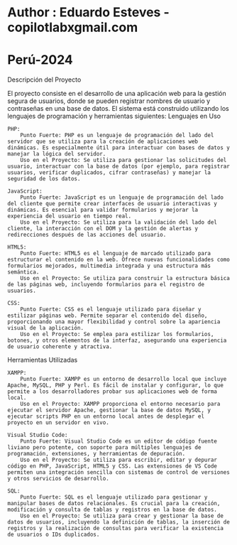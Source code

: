 # Author : Eduardo Esteves - copilotlabxgmail.com
# Perú-2024
Descripción del Proyecto

El proyecto consiste en el desarrollo de una aplicación web para la gestión segura de usuarios, donde se pueden registrar nombres de usuario y contraseñas en una base de datos. El sistema está construido utilizando los lenguajes de programación y herramientas siguientes:
Lenguajes en Uso

    PHP:
        Punto Fuerte: PHP es un lenguaje de programación del lado del servidor que se utiliza para la creación de aplicaciones web dinámicas. Es especialmente útil para interactuar con bases de datos y manejar la lógica del servidor.
        Uso en el Proyecto: Se utiliza para gestionar las solicitudes del usuario, interactuar con la base de datos (por ejemplo, para registrar usuarios, verificar duplicados, cifrar contraseñas) y manejar la seguridad de los datos.

    JavaScript:
        Punto Fuerte: JavaScript es un lenguaje de programación del lado del cliente que permite crear interfaces de usuario interactivas y dinámicas. Es esencial para validar formularios y mejorar la experiencia del usuario en tiempo real.
        Uso en el Proyecto: Se utiliza para la validación del lado del cliente, la interacción con el DOM y la gestión de alertas y redirecciones después de las acciones del usuario.

    HTML5:
        Punto Fuerte: HTML5 es el lenguaje de marcado utilizado para estructurar el contenido en la web. Ofrece nuevas funcionalidades como formularios mejorados, multimedia integrada y una estructura más semántica.
        Uso en el Proyecto: Se utiliza para construir la estructura básica de las páginas web, incluyendo formularios para el registro de usuarios.

    CSS:
        Punto Fuerte: CSS es el lenguaje utilizado para diseñar y estilizar páginas web. Permite separar el contenido del diseño, proporcionando una mayor flexibilidad y control sobre la apariencia visual de la aplicación.
        Uso en el Proyecto: Se emplea para estilizar los formularios, botones, y otros elementos de la interfaz, asegurando una experiencia de usuario coherente y atractiva.

Herramientas Utilizadas

    XAMPP:
        Punto Fuerte: XAMPP es un entorno de desarrollo local que incluye Apache, MySQL, PHP y Perl. Es fácil de instalar y configurar, lo que permite a los desarrolladores probar sus aplicaciones web de forma local.
        Uso en el Proyecto: XAMPP proporciona el entorno necesario para ejecutar el servidor Apache, gestionar la base de datos MySQL, y ejecutar scripts PHP en un entorno local antes de desplegar el proyecto en un servidor en vivo.

    Visual Studio Code:
        Punto Fuerte: Visual Studio Code es un editor de código fuente liviano pero potente, con soporte para múltiples lenguajes de programación, extensiones, y herramientas de depuración.
        Uso en el Proyecto: Se utiliza para escribir, editar y depurar código en PHP, JavaScript, HTML5 y CSS. Las extensiones de VS Code permiten una integración sencilla con sistemas de control de versiones y otros servicios de desarrollo.

    SQL:
        Punto Fuerte: SQL es el lenguaje utilizado para gestionar y manipular bases de datos relacionales. Es crucial para la creación, modificación y consulta de tablas y registros en la base de datos.
        Uso en el Proyecto: Se utiliza para crear y gestionar la base de datos de usuarios, incluyendo la definición de tablas, la inserción de registros y la realización de consultas para verificar la existencia de usuarios o IDs duplicados.
